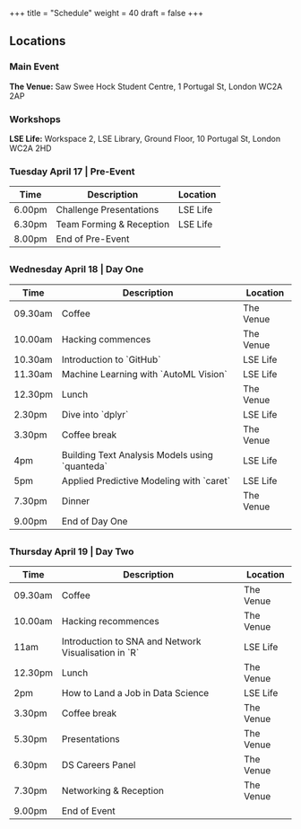 +++
title = "Schedule"
weight = 40
draft = false
+++

## Locations

### Main Event
__The Venue:__ Saw Swee Hock Student Centre, 1 Portugal St, London WC2A 2AP


### Workshops
__LSE Life:__ Workspace 2, LSE Library, Ground Floor, 10 Portugal St, London WC2A 2HD


<h3>Tuesday April 17 | Pre-Event</h3>
<div class="table-wrapper">
	<table class="alt">
		<thead>
			<tr>
				<th>Time</th>
				<th>Description</th>
				<th>Location</th>
			</tr>
		</thead>
		<tbody>
			<tr>
				<td>6.00pm</td>
				<td>Challenge Presentations</td>
				<td>LSE Life</td>
			</tr>
			<tr>
				<td>6.30pm</td>
				<td>Team Forming & Reception</td>
				<td>LSE Life</td>
			</tr>
				<tr>
				<td>8.00pm</td>
				<td>End of Pre-Event</td>
				<td></td>
			</tr>
		 </tbody>
		<tfoot>
			<tr>
				<td colspan="2"></td>
				<td></td>
			</tr>
		</tfoot>
	</table>
</div>

<h3>Wednesday April 18 | Day One</h3>
<div class="table-wrapper">
	<table class="alt">
		<thead>
			<tr>
				<th>Time</th>
				<th>Description</th>
				<th>Location</th>
			</tr>
		</thead>
		<tbody>
			<tr>
				<td>09.30am</td>
				<td>Coffee</td>
				<td>The Venue</td>
			</tr>
			<tr>
				<td>10.00am</td>
				<td>Hacking commences</td>
				<td>The Venue</td>
			</tr>
			<tr>
				<td>10.30am</td>
				<td>Introduction to `GitHub`</td>
				<td>LSE Life</td>
			</tr>
			<tr>
				<td>11.30am</td>
				<td>Machine Learning with `AutoML Vision`</td>
				<td>LSE Life</td>
			</tr>
			<tr>
				<td>12.30pm</td>
				<td>Lunch</td>
				<td>The Venue</td>
			</tr>
			<tr>
				<td>2.30pm</td>
				<td>Dive into `dplyr`</td>
				<td>LSE Life</td>
			</tr>
			<tr>
				<td>3.30pm</td>
				<td>Coffee break</td>
				<td>The Venue</td>
			</tr>
			<tr>
				<td>4pm</td>
				<td>Building Text Analysis Models using `quanteda`</td>
				<td>LSE Life</td>
			</tr>
			<tr>
				<td>5pm</td>
				<td>Applied Predictive Modeling with `caret`</td>
				<td>LSE Life</td>
			</tr>
			<tr>
				<td>7.30pm</td>
				<td>Dinner</td>
				<td>The Venue</td>
			</tr>
				<tr>
				<td>9.00pm</td>
				<td>End of Day One</td>
				<td></td>
			</tr>
		</tbody>
		<tfoot>
			<tr>
				<td colspan="2"></td>
				<td></td>
			</tr>
		</tfoot>
	</table>
</div>

<h3>Thursday April 19 | Day Two</h3>
<div class="table-wrapper">
	<table class="alt">
		<thead>
			<tr>
				<th>Time</th>
				<th>Description</th>
				<th>Location</th>
			</tr>
		</thead>
		<tbody>
			<tr>
				<td>09.30am</td>
				<td>Coffee</td>
				<td>The Venue</td>
			</tr>
			<tr>
				<td>10.00am</td>
				<td>Hacking recommences</td>
				<td>The Venue</td>
			</tr>
			<tr>
				<td>11am</td>
				<td>Introduction to SNA and Network Visualisation in `R`</td>
				<td>LSE Life</td>
			</tr>
			<tr>
				<td>12.30pm</td>
				<td>Lunch</td>
				<td>The Venue</td>
			</tr>
			<tr>
				<td>2pm</td>
				<td>How to Land a Job in Data Science</td>
				<td>LSE Life</td>
			</tr>
			<tr>
				<td>3.30pm</td>
				<td>Coffee break</td>
				<td>The Venue</td>
			</tr>
			<tr>
				<td>5.30pm</td>
				<td>Presentations</td>
				<td>The Venue</td>
			</tr>
			<tr>
				<td>6.30pm</td>
				<td>DS Careers Panel</td>
				<td>The Venue</td>
			</tr>
			<tr>
				<td>7.30pm</td>
				<td>Networking & Reception</td>
				<td>The Venue</td>
			</tr>
			<tr>
				<td>9.00pm</td>
				<td>End of Event</td>
				<td></td>
			</tr>
		</tbody>
		<tfoot>
			<tr>
				<td colspan="2"></td>
				<td></td>
			</tr>
		</tfoot>
	</table>
</div>